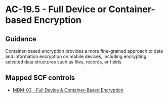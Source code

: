 # AC-19.5 - Full Device or Container-based Encryption
## Guidance
Container-based encryption provides a more fine-grained approach to data and information encryption on mobile devices, including encrypting selected data structures such as files, records, or fields.
## Mapped SCF controls
- [MDM-03 - Full Device & Container-Based Encryption](../scf/mdm-03-fulldevice&container-basedencryption.md)